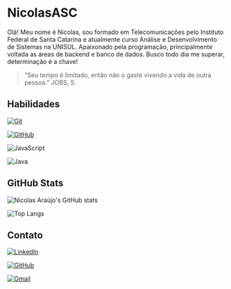 
# NicolasASC

Olá! Meu nome é Nicolas, sou formado em Telecomunicações pelo Instituto Federal de Santa Catarina e atualmente curso Análise e Desenvolvimento de Sistemas na UNISUL. Apaixonado pela programação, principalmente voltada as áreas de backend e banco de dados. Busco todo dia me superar, determinação é a chave!

> “Seu tempo é limitado, então não o gaste vivendo a vida de outra pessoa.” JOBS, S.

## Habilidades

[![Git](https://img.shields.io/badge/Git-000?style=for-the-badge&logo=git)](https://git-scm.com/doc)

[![GitHub](https://img.shields.io/badge/GitHub-000?style=for-the-badge&logo=github)](https://docs.github.com/)

![JavaScript](https://img.shields.io/badge/JavaScript-000?style=for-the-badge&logo=javascript)

![Java](https://img.shields.io/badge/java-000.svg?style=for-the-badge&logo=openjdk&)

## GitHub Stats

![Nicolas Araújo's GitHub stats](https://github-readme-stats.vercel.app/api?username=NicolasASC&show_icons=true&theme=dracula&hide_border=true&bg_color=0D1117&title_color=CC6699&icon_color=CC6699&include_all_commits=true&count_private=true")

![Top Langs](https://github-readme-stats.vercel.app/api/top-langs/?username=NicolasASC&layout=compact&theme=dracula&hide_border=true&bg_color=0D1117&title_color=CC6699&icon_color=CC6699)

## Contato

[![LinkedIn](https://img.shields.io/badge/LinkedIn-000?style=for-the-badge&logo=linkedin&logoColor=0E76A8)](https://www.linkedin.com/in/nicolasaraujo04/)

[![GitHub](https://img.shields.io/badge/GitHub-000?style=for-the-badge&logo=github)](https://github.com/NicolasASC)

[![Gmail](https://img.shields.io/badge/-Gmail-000?style=for-the-badge&logo=gmail)](mailto:nickaraujo04@gmail.com)
